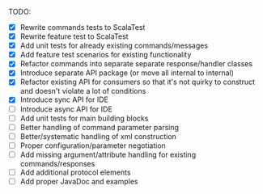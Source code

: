 TODO:
 - [x] Rewrite commands tests to ScalaTest
 - [x] Rewrite feature test to ScalaTest
 - [x] Add unit tests for already existing commands/messages
 - [x] Add feature test scenarios for existing functionality
 - [x] Refactor commands into separate separate response/handler classes
 - [x] Introduce separate API package (or move all internal to internal)
 - [x] Refactor existing API for consumers so that it's not quirky to construct and doesn't violate a lot of conditions
 - [x] Introduce sync API for IDE
 - [ ] Introduce async API for IDE
 - [ ] Add unit tests for main building blocks
 - [ ] Better handling of command parameter parsing
 - [ ] Better/systematic handling of xml construction
 - [ ] Proper configuration/parameter negotiation
 - [ ] Add missing argument/attribute handling for existing commands/responses
 - [ ] Add additional protocol elements
 - [ ] Add proper JavaDoc and examples